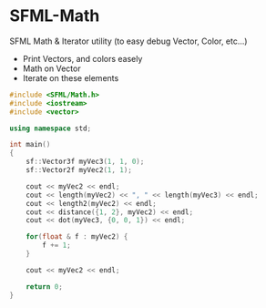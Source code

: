 # SFML-Math
SFML Math &amp; Iterator utility (to easy debug Vector, Color, etc...)

- Print Vectors, and colors easely
- Math on Vector
- Iterate on these elements

```C++
#include <SFML/Math.h>
#include <iostream>
#include <vector>

using namespace std;

int main()
{
    sf::Vector3f myVec3(1, 1, 0);
    sf::Vector2f myVec2(1, 1);

    cout << myVec2 << endl;
    cout << length(myVec2) << ", " << length(myVec3) << endl;
    cout << length2(myVec2) << endl;
    cout << distance({1, 2}, myVec2) << endl;
    cout << dot(myVec3, {0, 0, 1}) << endl;

    for(float & f : myVec2) {
        f += 1;
    }

    cout << myVec2 << endl;

    return 0;
}
```
